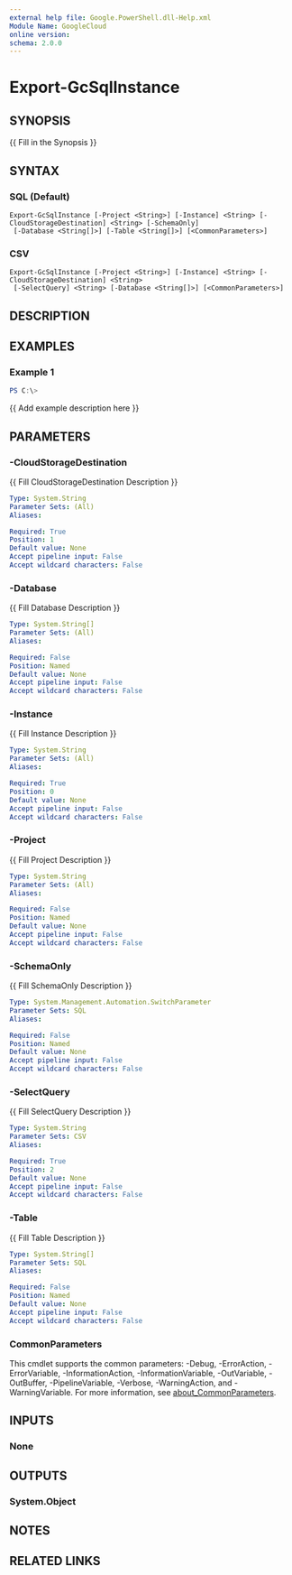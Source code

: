 ```yaml
---
external help file: Google.PowerShell.dll-Help.xml
Module Name: GoogleCloud
online version:
schema: 2.0.0
---
```


# Export-GcSqlInstance

## SYNOPSIS
{{ Fill in the Synopsis }}

## SYNTAX

### SQL (Default)
```
Export-GcSqlInstance [-Project <String>] [-Instance] <String> [-CloudStorageDestination] <String> [-SchemaOnly]
 [-Database <String[]>] [-Table <String[]>] [<CommonParameters>]
```

### CSV
```
Export-GcSqlInstance [-Project <String>] [-Instance] <String> [-CloudStorageDestination] <String>
 [-SelectQuery] <String> [-Database <String[]>] [<CommonParameters>]
```

## DESCRIPTION


## EXAMPLES

### Example 1
```powershell
PS C:\> 
```

{{ Add example description here }}

## PARAMETERS

### -CloudStorageDestination
{{ Fill CloudStorageDestination Description }}

```yaml
Type: System.String
Parameter Sets: (All)
Aliases:

Required: True
Position: 1
Default value: None
Accept pipeline input: False
Accept wildcard characters: False
```

### -Database
{{ Fill Database Description }}

```yaml
Type: System.String[]
Parameter Sets: (All)
Aliases:

Required: False
Position: Named
Default value: None
Accept pipeline input: False
Accept wildcard characters: False
```

### -Instance
{{ Fill Instance Description }}

```yaml
Type: System.String
Parameter Sets: (All)
Aliases:

Required: True
Position: 0
Default value: None
Accept pipeline input: False
Accept wildcard characters: False
```

### -Project
{{ Fill Project Description }}

```yaml
Type: System.String
Parameter Sets: (All)
Aliases:

Required: False
Position: Named
Default value: None
Accept pipeline input: False
Accept wildcard characters: False
```

### -SchemaOnly
{{ Fill SchemaOnly Description }}

```yaml
Type: System.Management.Automation.SwitchParameter
Parameter Sets: SQL
Aliases:

Required: False
Position: Named
Default value: None
Accept pipeline input: False
Accept wildcard characters: False
```

### -SelectQuery
{{ Fill SelectQuery Description }}

```yaml
Type: System.String
Parameter Sets: CSV
Aliases:

Required: True
Position: 2
Default value: None
Accept pipeline input: False
Accept wildcard characters: False
```

### -Table
{{ Fill Table Description }}

```yaml
Type: System.String[]
Parameter Sets: SQL
Aliases:

Required: False
Position: Named
Default value: None
Accept pipeline input: False
Accept wildcard characters: False
```

### CommonParameters
This cmdlet supports the common parameters: -Debug, -ErrorAction, -ErrorVariable, -InformationAction, -InformationVariable, -OutVariable, -OutBuffer, -PipelineVariable, -Verbose, -WarningAction, and -WarningVariable. For more information, see [about_CommonParameters](http://go.microsoft.com/fwlink/?LinkID=113216).

## INPUTS

### None

## OUTPUTS

### System.Object
## NOTES

## RELATED LINKS
